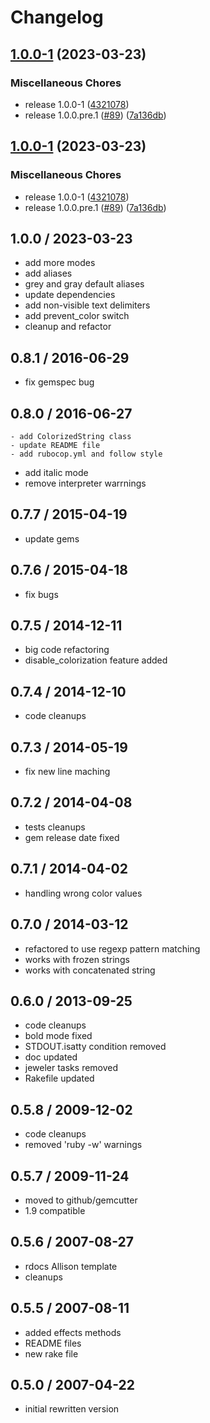 # Changelog

## [1.0.0-1](https://github.com/fazibear/colorize/compare/v1.0.0-1...v1.0.0-1) (2023-03-23)


### Miscellaneous Chores

* release 1.0.0-1 ([4321078](https://github.com/fazibear/colorize/commit/432107819a8e5060cb0e1bb48da7509767988523))
* release 1.0.0.pre.1 ([#89](https://github.com/fazibear/colorize/issues/89)) ([7a136db](https://github.com/fazibear/colorize/commit/7a136db3f77fe45eb6077b3696ae5fe49464fe95))

## [1.0.0-1](https://github.com/fazibear/colorize/compare/v1.0.0-1...v1.0.0-1) (2023-03-23)


### Miscellaneous Chores

* release 1.0.0-1 ([4321078](https://github.com/fazibear/colorize/commit/432107819a8e5060cb0e1bb48da7509767988523))
* release 1.0.0.pre.1 ([#89](https://github.com/fazibear/colorize/issues/89)) ([7a136db](https://github.com/fazibear/colorize/commit/7a136db3f77fe45eb6077b3696ae5fe49464fe95))

## 1.0.0 / 2023-03-23
  - add more modes
  - add aliases
  - grey and gray default aliases
  - update dependencies
  - add non-visible text delimiters
  - add prevent_color switch
  - cleanup and refactor

## 0.8.1 / 2016-06-29
  - fix gemspec bug

## 0.8.0 / 2016-06-27
	- add ColorizedString class
	- update README file
	- add rubocop.yml and follow style
  - add italic mode
  - remove interpreter warrnings

## 0.7.7 / 2015-04-19
  - update gems

## 0.7.6 / 2015-04-18
  - fix bugs

## 0.7.5 / 2014-12-11
  - big code refactoring
  - disable_colorization feature added

## 0.7.4 / 2014-12-10
  - code cleanups

## 0.7.3 / 2014-05-19
  - fix new line maching

## 0.7.2 / 2014-04-08
  - tests cleanups
  - gem release date fixed

## 0.7.1 / 2014-04-02
  - handling wrong color values

## 0.7.0 / 2014-03-12
  - refactored to use regexp pattern matching
  - works with frozen strings
  - works with concatenated string

## 0.6.0 / 2013-09-25
  - code cleanups
  - bold mode fixed
  - STDOUT.isatty condition removed
  - doc updated
  - jeweler tasks removed
  - Rakefile updated

## 0.5.8 / 2009-12-02
  - code cleanups
  - removed 'ruby -w' warnings

## 0.5.7 / 2009-11-24
  - moved to github/gemcutter
  - 1.9 compatible

## 0.5.6 / 2007-08-27
  - rdocs Allison template
  - cleanups

## 0.5.5 / 2007-08-11
  - added effects methods
  - README files
  - new rake file

## 0.5.0 / 2007-04-22
  - initial rewritten version
